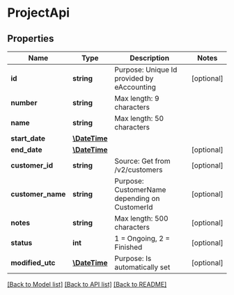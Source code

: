 # ProjectApi

## Properties
Name | Type | Description | Notes
------------ | ------------- | ------------- | -------------
**id** | **string** | Purpose: Unique Id provided by eAccounting | [optional] 
**number** | **string** | Max length: 9 characters | 
**name** | **string** | Max length: 50 characters | 
**start_date** | [**\DateTime**](\DateTime.md) |  | 
**end_date** | [**\DateTime**](\DateTime.md) |  | [optional] 
**customer_id** | **string** | Source: Get from /v2/customers | [optional] 
**customer_name** | **string** | Purpose: CustomerName depending on CustomerId | [optional] 
**notes** | **string** | Max length: 500 characters | [optional] 
**status** | **int** | 1 &#x3D; Ongoing, 2 &#x3D; Finished | [optional] 
**modified_utc** | [**\DateTime**](\DateTime.md) | Purpose: Is automatically set | [optional] 

[[Back to Model list]](../../README.md#documentation-for-models) [[Back to API list]](../../README.md#documentation-for-api-endpoints) [[Back to README]](../../README.md)

